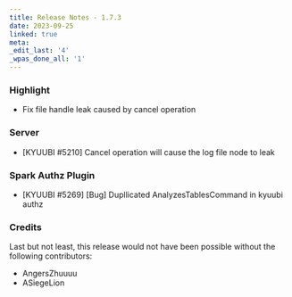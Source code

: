 ```yaml
---
title: Release Notes - 1.7.3
date: 2023-09-25
linked: true
meta:
_edit_last: '4'
_wpas_done_all: '1'
---
```

<!---
  Licensed under the Apache License, Version 2.0 (the "License");
  you may not use this file except in compliance with the License.
  You may obtain a copy of the License at

   http://www.apache.org/licenses/LICENSE-2.0

  Unless required by applicable law or agreed to in writing, software
  distributed under the License is distributed on an "AS IS" BASIS,
  WITHOUT WARRANTIES OR CONDITIONS OF ANY KIND, either express or implied.
  See the License for the specific language governing permissions and
  limitations under the License. See accompanying LICENSE file.
-->

### Highlight

- Fix file handle leak caused by cancel operation

### Server

- [KYUUBI #5210] Cancel operation will cause the log file node to leak

###  Spark Authz Plugin

- [KYUUBI #5269] [Bug] Dupllicated AnalyzesTablesCommand in kyuubi authz 

### Credits

Last but not least, this release would not have been possible without the following contributors:

* AngersZhuuuu
* ASiegeLion
